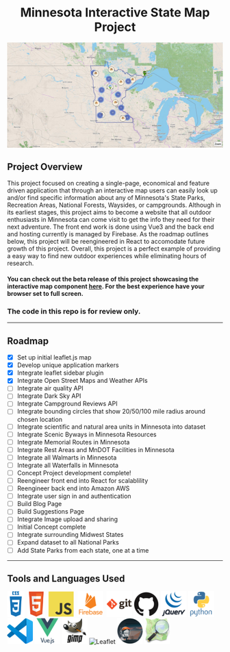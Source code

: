 <div align="center">
  <h1>Minnesota Interactive State Map Project</h1>
</div>

<div>
  <img src="https://github.com/Tuck1297/tuck1297.github.io/blob/master/Media/mapmn.JPG"/>
</div>

## Project Overview

This project focused on creating a single-page, economical and feature driven application that through an interactive map users can easily look up and/or find specific information about any of Minnesota's State Parks, Recreation Areas, National Forests, Waysides, or campgrounds. Although in its earliest stages, this project aims to become a website that all outdoor enthusiasts in Minnesota can come visit to get the info they need for their next adventure. The front end work is done using Vue3 and the back end and hosting currently is managed by Firebase. As the roadmap outlines below, this project will be reengineered in React to accomodate future growth of this project. Overall, this project is a perfect example of providing a easy way to find new outdoor experiences while eliminating hours of research. 

#### You can check out the beta release of this project showcasing the interactive map component [here](https://map-mn.web.app/). For the best experience have your browser set to full screen. 

### The code in this repo is for review only.

---

## Roadmap

- [X] Set up initial leaflet.js map
- [X] Develop unique application markers
- [X] Integrate leaflet sidebar plugin
- [X] Integrate Open Street Maps and Weather APIs
- [ ] Integrate air quality API 
- [ ] Integrate Dark Sky API
- [ ] Integrate Campground Reviews API
- [ ] Integrate bounding circles that show 20/50/100 mile radius around chosen location
- [ ] Integrate scientific and natural area units in Minnesota into dataset
- [ ] Integrate Scenic Byways in Minnesota Resources
- [ ] Integrate Memorial Routes in Minnesota
- [ ] Integrate Rest Areas and MnDOT Facilities in Minnesota
- [ ] Integrate all Walmarts in Minnesota
- [ ] Integrate all Waterfalls in Minnesota
- [ ] Concept Project development complete!
- [ ] Reengineer front end into React for scalablility
- [ ] Reengineer back end into Amazon AWS 
- [ ] Integrate user sign in and authentication
- [ ] Build Blog Page
- [ ] Build Suggestions Page
- [ ] Integrate Image upload and sharing 
- [ ] Initial Concept complete
- [ ] Integrate surrounding Midwest States
- [ ] Expand dataset to all National Parks
- [ ] Add State Parks from each state, one at a time

---

## Tools and Languages Used
<div>
  <img src="https://github.com/devicons/devicon/blob/master/icons/css3/css3-plain-wordmark.svg"  title="CSS3" alt="CSS" width="40" height="60"/>&nbsp;
  <img src="https://github.com/devicons/devicon/blob/master/icons/html5/html5-original.svg" title="HTML5" alt="HTML" width="40" height="60"/>&nbsp;
  <img src="https://github.com/devicons/devicon/blob/master/icons/javascript/javascript-original.svg" title="JavaScript" alt="JavaScript" width="60" height="60"/>&nbsp;
  <img src="https://github.com/devicons/devicon/blob/master/icons/firebase/firebase-plain-wordmark.svg" title="Firebase" alt="Firebase" width="60" height="60"/>&nbsp;
  <img src="https://github.com/devicons/devicon/blob/master/icons/git/git-original-wordmark.svg" title="Git" **alt="Git" width="60" height="60"/>
  <img src="https://github.com/devicons/devicon/blob/master/icons/github/github-original.svg" title="Github" **alt="Github" width="60" height="60"/>
  <img src="https://github.com/devicons/devicon/blob/master/icons/jquery/jquery-original-wordmark.svg" title="jQuery" **alt="jQuery" width="60" height="60"/>
  <img src="https://github.com/devicons/devicon/blob/master/icons/python/python-original-wordmark.svg" title="Python" **alt="Python" width="60" height="60"/>
  <img src="https://github.com/devicons/devicon/blob/master/icons/vscode/vscode-original.svg" title="vscode" **alt="vscode" width="60" height="60"/>
  <img src="https://github.com/devicons/devicon/blob/master/icons/vuejs/vuejs-original-wordmark.svg" title="Vue" **alt="Vue" width="60" height="60"/>
  <img src="https://github.com/devicons/devicon/blob/master/icons/gimp/gimp-original-wordmark.svg" title="Gimp" **alt="Gimp" width="60" height="60"/>
  <img src="https://camo.githubusercontent.com/efe5825f7b954f1bdfea52541875c2d3c05da61c645a59d4b08c03e1ff6fbc4c/68747470733a2f2f7261776769742e636f6d2f4c6561666c65742f4c6561666c65742f6d61696e2f7372632f696d616765732f6c6f676f2e737667" title="Leaflet" **alt="Leaflet" height="60"/>
    <img src="https://github.com/Tuck1297/Crime-VueJS-UI/blob/main/images/foundation.svg" title="Foundation" **alt="Foundation" width="60" height="60"/>
    <img src="https://github.com/Tuck1297/Crime-VueJS-UI/blob/main/images/nominatim.png" title="Nominatim" **alt="Nominatim" width="60" height="60"/>
</div>



